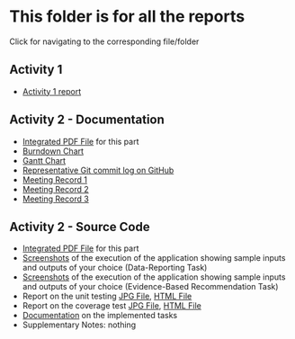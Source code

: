 # This folder is for all the reports 
Click for navigating to the corresponding file/folder
## Activity 1  
- [Activity 1 report](Activity1.pdf)

## Activity 2 - Documentation  
- [Integrated PDF File](Act_2_Doc.pdf) for this part  
- [Burndown Chart](burndown_chart.xlsx)
- [Gantt Chart](gantt_chart.xlsx)
- [Representative Git commit log on GitHub](milestone.md) 
- [Meeting Record 1](Meeting-Notes/minute_1.pdf)
- [Meeting Record 2](Meeting-Notes/minute_3.pdf)
- [Meeting Record 3](Meeting-Notes/minute_5.pdf)

## Activity 2 - Source Code  
- [Integrated PDF File]() for this part
- [Screenshots](Data-Reporting-Screenshots) of the execution of the application showing sample inputs and outputs of your choice (Data-Reporting Task)
- [Screenshots](Evidence-Based-Screenshots) of the execution of the application showing sample inputs and outputs of your choice (Evidence-Based Recommendation Task)
- Report on the unit testing [JPG File](), [HTML File](../build/reports/tests/test/index.html)
- Report on the coverage test [JPG File](), [HTML File](../build/jacocoHTML/index.html)
- [Documentation](javadoc/index.html) on the implemented tasks
- Supplementary Notes: nothing

